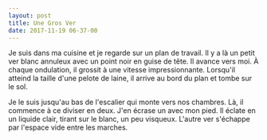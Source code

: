 ```yaml
---
layout: post
title: Une Gros Ver
date: 2017-11-19 06-37-00
---
```


Je suis dans ma cuisine et je regarde sur un plan de travail. Il y a là un petit ver blanc annuleux avec un point noir en guise de tête. Il avance vers moi. À chaque ondulation, il grossit à une vitesse impressionnante. Lorsqu'il atteind la taille d'une pelote de laine, il arrive au bord du plan et tombe sur le sol.

Je le suis jusqu'au bas de l'escalier qui monte vers nos chambres. Là, il commence à ce diviser en deux. J'en écrase un avec mon pied. Il éclate en un liquide clair, tirant sur le blanc, un peu visqueux. L'autre ver s'échappe par l'espace vide entre les marches.
